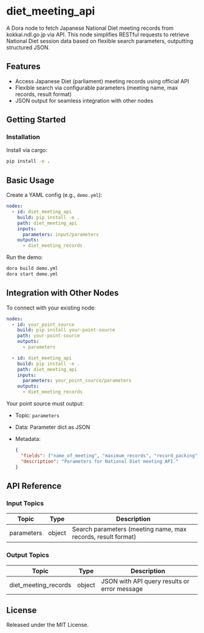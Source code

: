 # diet_meeting_api

A Dora node to fetch Japanese National Diet meeting records from kokkai.ndl.go.jp via API. This node simplifies RESTful requests to retrieve National Diet session data based on flexible search parameters, outputting structured JSON.

## Features
- Access Japanese Diet (parliament) meeting records using official API
- Flexible search via configurable parameters (meeting name, max records, result format)
- JSON output for seamless integration with other nodes

## Getting Started

### Installation
Install via cargo:
```bash
pip install -e .
```

## Basic Usage

Create a YAML config (e.g., `demo.yml`):

```yaml
nodes:
  - id: diet_meeting_api
    build: pip install -e .
    path: diet_meeting_api
    inputs:
      parameters: input/parameters
    outputs:
      - diet_meeting_records
```

Run the demo:

```bash
dora build demo.yml
dora start demo.yml
```

## Integration with Other Nodes

To connect with your existing node:

```yaml
nodes:
  - id: your_point_source
    build: pip install your-point-source
    path: your-point-source
    outputs:
      - parameters

  - id: diet_meeting_api
    build: pip install -e .
    path: diet_meeting_api
    inputs:
      parameters: your_point_source/parameters
    outputs:
      - diet_meeting_records
```

Your point source must output:

* Topic: `parameters`
* Data: Parameter dict as JSON
* Metadata:

  ```json
  {
    "fields": ["name_of_meeting", "maximum_records", "record_packing"],
    "description": "Parameters for National Diet meeting API."
  }
  ```

## API Reference

### Input Topics

| Topic             | Type     | Description                             |
| ---------------- | -------- | --------------------------------------- |
| parameters       | object   | Search parameters (meeting name, max records, result format) |

### Output Topics

| Topic               | Type    | Description                                  |
| ------------------ | ------- | -------------------------------------------- |
| diet_meeting_records | object | JSON with API query results or error message |

## License

Released under the MIT License.
